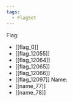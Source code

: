 ```yaml
---
tags:
  - FlagSet
---
```

Flag:
- [[flag_0]]
- [[flag_12055]]
- [[flag_12064]]
- [[flag_12065]]
- [[flag_12066]]
- [[flag_12097]]
Name:
- [[name_77]]
- [[name_78]]
